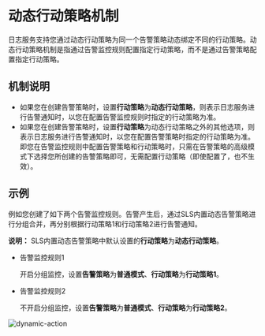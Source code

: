 # 动态行动策略机制

日志服务支持您通过动态行动策略为同一个告警策略动态绑定不同的行动策略。动态行动策略机制是指通过告警监控规则配置指定行动策略，而不是通过告警策略配置指定行动策略。

## 机制说明

-   如果您在创建告警策略时，设置**行动策略**为**动态行动策略**，则表示日志服务进行告警通知时，以您在配置告警监控规则时指定的行动策略为准。
-   如果您在创建告警策略时，设置**行动策略**为动态行动策略之外的其他选项，则表示日志服务进行告警通知时，以您在配置告警策略时指定的行动策略为准。即您在告警监控规则中配置告警策略和行动策略时，只需在告警策略的高级模式下选择您所创建的告警策略即可，无需配置行动策略（即使配置了，也不生效）。

## 示例

例如您创建了如下两个告警监控规则。告警产生后，通过SLS内置动态告警策略进行分组合并，再分别根据行动策略1和行动策略2进行告警通知。

**说明：** SLS内置动态告警策略中默认设置的**行动策略**为**动态行动策略**。

-   告警监控规则1

    开启分组监控，设置**告警策略**为**普通模式**、**行动策略**为**行动策略1**。

-   告警监控规则2

    不开启分组监控，设置**告警策略**为**普通模式**、**行动策略**为**行动策略2**。


![dynamic-action](https://static-aliyun-doc.oss-accelerate.aliyuncs.com/assets/img/zh-CN/7358159161/p264671.png)

